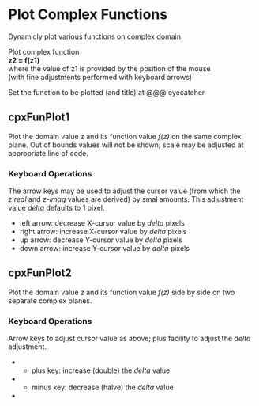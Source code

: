 # Plot Complex Functions
Dynamicly plot various functions on complex domain.

Plot complex function  
  **z2 = f(z1)**  
where the value of z1 is provided by the position of the mouse  
  (with fine adjustments performed with keyboard arrows)  
    
Set the function to be plotted (and title) at @@@ eyecatcher

## cpxFunPlot1
Plot the domain value *z* and its function value *f(z)* 
on the same complex plane. Out of bounds values will not be 
shown; scale may be adjusted at appropriate line of code.
### Keyboard Operations
The arrow keys may be used to adjust the cursor value (from 
which the *z.real* and *z-imag* values are derived) by smal amounts.
This adjustment value *delta* defaults to 1 pixel.
- left arrow: decrease X-cursor value by *delta* pixels
- right arrow: increase X-cursor value by *delta* pixels
- up arrow: decrease Y-cursor value by *delta* pixels
- down arrow: increase Y-cursor value by *delta* pixels

## cpxFunPlot2
Plot the domain value *z* and its function value *f(z)* 
side by side on two separate complex planes.
### Keyboard Operations
Arrow keys to adjust cursor value as above; plus facility to
adjust the *delta* adjustment.
- + plus key: increase (double) the *delta* value 
- - minus key: decrease (halve) the *delta* value
- 

